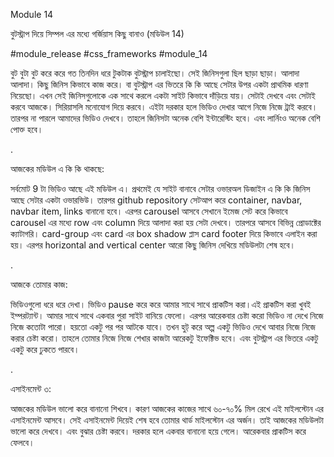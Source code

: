 Module 14

বুটস্ট্রাপ দিয়ে সিম্পল এর মধ্যে গর্জিয়াস কিছু বানাও (মডিউল 14)

#module_release #css_frameworks #module_14

 

বুট বুটা বুট করে করে গত তিনদিন ধরে টুকটাক বুটস্ট্রাপ চালাইছো। সেই জিনিসগুলা ছিল ছাড়া ছাড়া। আলাদা আলাদা। কিছু জিনিস কিভাবে কাজ করে। বা বুটস্ট্রাপ এর ভিতরে কি কি আছে সেটার উপর একটা প্রাথমিক ধারণা নিয়েছো। এখন সেই জিনিসগুলোকে এক সাথে করলে একটা সাইট কিভাবে দাঁড়িয়ে যায়। সেটাই দেখবে এবং সেটাই করবে আজকে। সিরিয়াসলি মনোযোগ দিয়ে করবে। এইটা দরকার হলে ভিডিও দেখার আগে নিজে নিজে ট্রাই করবে। তারপর না পারলে আমাদের ভিডিও দেখবে। তাহলে জিনিসটা অনেক বেশি ইন্টারেস্টিং হবে। এবং লার্নিংও অনেক বেশি পোক্ত হবে। 

 

 

.

 

আজকের মডিউল এ কি কি থাকছে:

সর্বমোট 9 টা ভিডিও আছে এই মডিউল এ। প্রথমেই যে সাইট বানাবে সেটার ওভারঅল ডিজাইন এ কি কি জিনিস আছে সেটার একটা ওভারভিউ। তারপর github repository সেটআপ করে container, navbar, navbar item, links বানানো হবে। এরপর carousel আসবে সেখানে ইমেজ সেট করে কিভাবে carousel এর মধ্যে row এবং column দিয়ে আলাদা করা হয় সেটা দেখবে। তারপরে আসবে বিভিন্ন প্রোডাক্টের ক্যাটাগরি। card-group এবং card এর box shadow প্লাস card footer দিয়ে কিভাবে এলাইন করা হয়। এরপর horizontal and vertical center আরো কিছু জিনিস দেখিয়ে মডিউলটা শেষ হবে। 

 

.

 

আজকে তোমার কাজ: 

ভিডিওগুলো ধরে ধরে দেখা। ভিডিও pause করে করে আমার সাথে সাথে প্রাকটিস করা।এই প্রাকটিস করা খুবই ইম্পরট্যান্ট। আমার সাথে সাথে একবার পুরা সাইট বানিয়ে ফেলো। এরপর আরেকবার চেষ্টা করো ভিডিও না দেখে নিজে নিজে কতোটা পারো। হয়তো একটু পর পর আটকে যাবে। তখন হুট্ করে অল্প একটু ভিডিও দেখে আবার নিজে নিজে করার চেষ্টা করো। তাহলে তোমার নিজে নিজে শেখার কাজটা আরেকটু ইফেক্টিভ হবে। এবং বুটস্ট্রাপ এর ভিতরে একটু একটু করে ঢুকতে পারবে। 

 

.

 

এসাইনমেন্ট ৩:

আজকের মডিউল ভালো করে বানানো শিখবে। কারণ আজকের কাজের সাথে ৬০-৭০% মিল রেখে এই মাইলস্টোন এর এসাইনমেন্ট আসবে। সেই এসাইনমেন্ট দিয়েই শেষ হবে তোমার থার্ড মাইলস্টোন এর অর্জন। তাই আজকের মডিউলটা ভালো করে দেখবে। এবং বুঝার চেষ্টা করবে। দরকার হলে একবার বানানো হয়ে গেলে। আরেকবার প্রাকটিস করে ফেলবে। 
